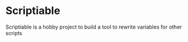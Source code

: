 # Scriptiable
Scriptiable is a hobby project to build a tool to rewrite variables for other scripts
